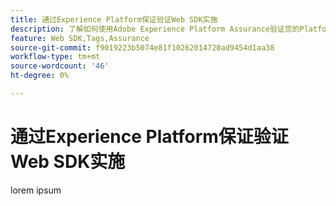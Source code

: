 ```yaml
---
title: 通过Experience Platform保证验证Web SDK实施
description: 了解如何使用Adobe Experience Platform Assurance验证您的Platform Web SDK实施。 本课程是“使用Web SDK实施Adobe Experience Cloud”教程的一部分。
feature: Web SDK,Tags,Assurance
source-git-commit: f9019223b5074e81f10262014720ad9454d1aa38
workflow-type: tm+mt
source-wordcount: '46'
ht-degree: 0%

---
```


# 通过Experience Platform保证验证Web SDK实施

lorem ipsum